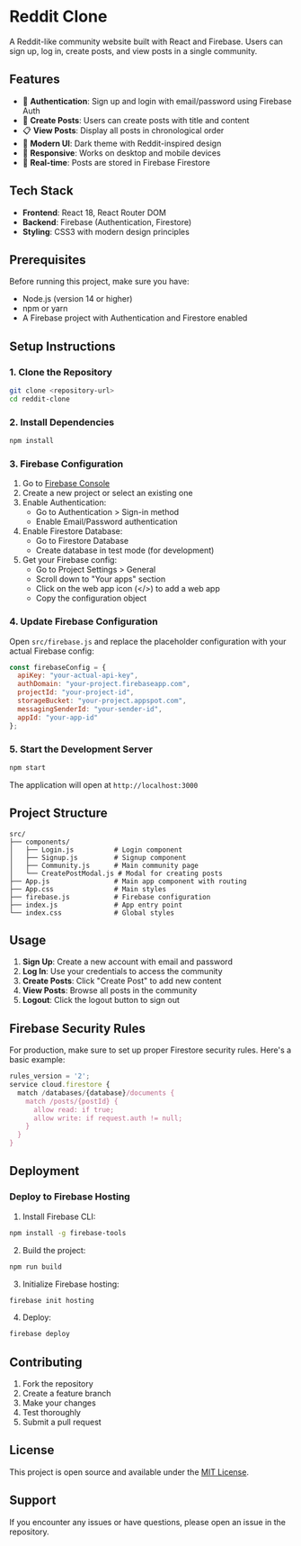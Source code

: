 # Reddit Clone

A Reddit-like community website built with React and Firebase. Users can sign up, log in, create posts, and view posts in a single community.

## Features

- 🔐 **Authentication**: Sign up and login with email/password using Firebase Auth
- 📝 **Create Posts**: Users can create posts with title and content
- 📋 **View Posts**: Display all posts in chronological order
- 🎨 **Modern UI**: Dark theme with Reddit-inspired design
- 📱 **Responsive**: Works on desktop and mobile devices
- 🔄 **Real-time**: Posts are stored in Firebase Firestore

## Tech Stack

- **Frontend**: React 18, React Router DOM
- **Backend**: Firebase (Authentication, Firestore)
- **Styling**: CSS3 with modern design principles

## Prerequisites

Before running this project, make sure you have:

- Node.js (version 14 or higher)
- npm or yarn
- A Firebase project with Authentication and Firestore enabled

## Setup Instructions

### 1. Clone the Repository

```bash
git clone <repository-url>
cd reddit-clone
```

### 2. Install Dependencies

```bash
npm install
```

### 3. Firebase Configuration

1. Go to [Firebase Console](https://console.firebase.google.com/)
2. Create a new project or select an existing one
3. Enable Authentication:
   - Go to Authentication > Sign-in method
   - Enable Email/Password authentication
4. Enable Firestore Database:
   - Go to Firestore Database
   - Create database in test mode (for development)
5. Get your Firebase config:
   - Go to Project Settings > General
   - Scroll down to "Your apps" section
   - Click on the web app icon (</>) to add a web app
   - Copy the configuration object

### 4. Update Firebase Configuration

Open `src/firebase.js` and replace the placeholder configuration with your actual Firebase config:

```javascript
const firebaseConfig = {
  apiKey: "your-actual-api-key",
  authDomain: "your-project.firebaseapp.com",
  projectId: "your-project-id",
  storageBucket: "your-project.appspot.com",
  messagingSenderId: "your-sender-id",
  appId: "your-app-id"
};
```

### 5. Start the Development Server

```bash
npm start
```

The application will open at `http://localhost:3000`

## Project Structure

```
src/
├── components/
│   ├── Login.js          # Login component
│   ├── Signup.js         # Signup component
│   ├── Community.js      # Main community page
│   └── CreatePostModal.js # Modal for creating posts
├── App.js                # Main app component with routing
├── App.css               # Main styles
├── firebase.js           # Firebase configuration
├── index.js              # App entry point
└── index.css             # Global styles
```

## Usage

1. **Sign Up**: Create a new account with email and password
2. **Log In**: Use your credentials to access the community
3. **Create Posts**: Click "Create Post" to add new content
4. **View Posts**: Browse all posts in the community
5. **Logout**: Click the logout button to sign out

## Firebase Security Rules

For production, make sure to set up proper Firestore security rules. Here's a basic example:

```javascript
rules_version = '2';
service cloud.firestore {
  match /databases/{database}/documents {
    match /posts/{postId} {
      allow read: if true;
      allow write: if request.auth != null;
    }
  }
}
```

## Deployment

### Deploy to Firebase Hosting

1. Install Firebase CLI:
```bash
npm install -g firebase-tools
```

2. Build the project:
```bash
npm run build
```

3. Initialize Firebase hosting:
```bash
firebase init hosting
```

4. Deploy:
```bash
firebase deploy
```

## Contributing

1. Fork the repository
2. Create a feature branch
3. Make your changes
4. Test thoroughly
5. Submit a pull request

## License

This project is open source and available under the [MIT License](LICENSE).

## Support

If you encounter any issues or have questions, please open an issue in the repository.
